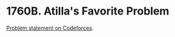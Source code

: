 # 1760B. Atilla's Favorite Problem

[Problem statement on Codeforces](https://codeforces.com/problemset/problem/1760/B?locale=en).